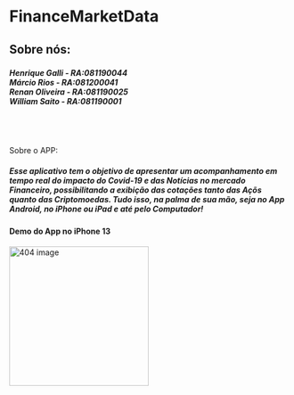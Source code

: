 # FinanceMarketData

<body>
    <div data-role="page" id="pageHome" class="pageHeaderBackground">
        <div id="Tela" class="flex-container">
            <div id="Conteudo">
                <h2 id="about-us-title">Sobre nós:</p>
                <h5 id="about-us">Henrique Galli - RA:081190044<br>Márcio Rios - RA:081200041
                    <br>Renan Oliveira - RA:081190025<br>William Saito - RA:081190001</h5>
                <br><br>
                <div class="abount-content">
                    <p id="about-us-title">Sobre o APP:</p>
                    <h5 id="about-us">Esse aplicativo tem o objetivo de apresentar um acompanhamento em tempo real do impacto do Covid-19 e das Notícias no mercado Financeiro,
                        possibilitando a exibição das cotações tanto das Açõs quanto das Criptomoedas. Tudo isso, na palma de sua mão, seja no App Android, no iPhone ou iPad e 
                        até pelo Computador!
                    </h5>
                    <h4>
                        Demo do App no iPhone 13
                    </h4>
                    <img src="https://user-images.githubusercontent.com/62573210/159828184-2a881b40-0356-4ead-8c32-f2890b139a0e.gif" width="250" alt="404 image"/>
                </div>
            </div>
        </div>
</body>
